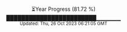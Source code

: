 <p align="center">
⏳Year Progress (81.72 %) <br>
████████████████████████▁▁▁▁▁▁ <br>
<sub>Updated: Thu, 26 Oct 2023 06:21:05 GMT</sub>
</p>

